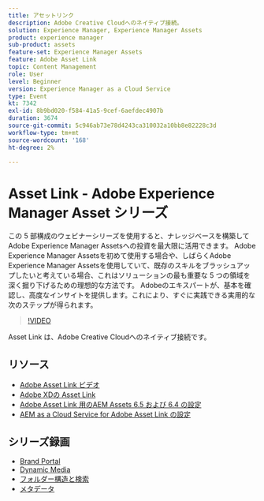 ```yaml
---
title: アセットリンク
description: Adobe Creative Cloudへのネイティブ接続。
solution: Experience Manager, Experience Manager Assets
product: experience manager
sub-product: assets
feature-set: Experience Manager Assets
feature: Adobe Asset Link
topic: Content Management
role: User
level: Beginner
version: Experience Manager as a Cloud Service
type: Event
kt: 7342
exl-id: 8b9bd020-f584-41a5-9cef-6aefdec4907b
duration: 3674
source-git-commit: 5c946ab73e78d4243ca310032a10bb8e82228c3d
workflow-type: tm+mt
source-wordcount: '168'
ht-degree: 2%

---
```


# Asset Link - Adobe Experience Manager Asset シリーズ

この 5 部構成のウェビナーシリーズを使用すると、ナレッジベースを構築してAdobe Experience Manager Assetsへの投資を最大限に活用できます。 Adobe Experience Manager Assetsを初めて使用する場合や、しばらくAdobe Experience Manager Assetsを使用していて、既存のスキルをブラッシュアップしたいと考えている場合、これはソリューションの最も重要な 5 つの領域を深く掘り下げるための理想的な方法です。 Adobeのエキスパートが、基本を確認し、高度なインサイトを提供します。これにより、すぐに実践できる実用的な次のステップが得られます。

>[!VIDEO](https://video.tv.adobe.com/v/332127/?quality=12&learn=on&hidetitle=true)

Asset Link は、Adobe Creative Cloudへのネイティブ接続です。

## リソース

* [Adobe Asset Link ビデオ ](https://experienceleague.adobe.com/docs/experience-manager-learn/assets/adobe-asset-link/launch-adobe-asset-link.html?lang=ja)
* [Adobe XDの Asset Link](https://helpx.adobe.com/jp/enterprise/admin-guide.html/enterprise/using/adobe-asset-link-for-xd.ug.html)
* [Adobe Asset Link 用のAEM Assets 6.5 および 6.4 の設定 ](https://helpx.adobe.com/jp/enterprise/using/configure-aem-assets-6-for-asset-link.html)
* [AEM as a Cloud Service for Adobe Asset Link の設定 ](https://helpx.adobe.com/jp/enterprise/admin-guide.html/enterprise/using/configure-aem-assets-for-asset-link.ug.html)

## シリーズ録画

* [Brand Portal](brand-portal.md)
* [Dynamic Media](dynamic-media.md)
* [フォルダー構造と検索](folder-structure-search.md)
* [メタデータ](metadata.md)
